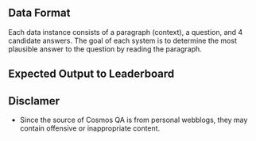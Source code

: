 ## Data Format

Each data instance consists of a paragraph (context), a question, and 4 candidate answers. The goal of each system is to determine the most plausible answer to the question by reading the paragraph.

## Expected Output to Leaderboard



## Disclamer

* Since the source of Cosmos QA is from personal webblogs, they may contain offensive or inappropriate content. 

